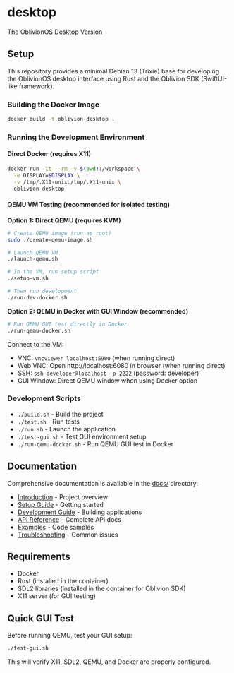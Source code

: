 # desktop
The OblivionOS Desktop Version

## Setup

This repository provides a minimal Debian 13 (Trixie) base for developing the OblivionOS desktop interface using Rust and the Oblivion SDK (SwiftUI-like framework).

### Building the Docker Image

```bash
docker build -t oblivion-desktop .
```

### Running the Development Environment

#### Direct Docker (requires X11)
```bash
docker run -it --rm -v $(pwd):/workspace \
  -e DISPLAY=$DISPLAY \
  -v /tmp/.X11-unix:/tmp/.X11-unix \
  oblivion-desktop
```

#### QEMU VM Testing (recommended for isolated testing)

**Option 1: Direct QEMU (requires KVM)**
```bash
# Create QEMU image (run as root)
sudo ./create-qemu-image.sh

# Launch QEMU VM
./launch-qemu.sh

# In the VM, run setup script
./setup-vm.sh

# Then run development
./run-dev-docker.sh
```

**Option 2: QEMU in Docker with GUI Window (recommended)**
```bash
# Run QEMU GUI test directly in Docker
./run-qemu-docker.sh
```

Connect to the VM:
- VNC: `vncviewer localhost:5900` (when running direct)
- Web VNC: Open http://localhost:6080 in browser (when running direct)
- SSH: `ssh developer@localhost -p 2222` (password: developer)
- GUI Window: Direct QEMU window when using Docker option

### Development Scripts

- `./build.sh` - Build the project
- `./test.sh` - Run tests
- `./run.sh` - Launch the application
- `./test-gui.sh` - Test GUI environment setup
- `./run-qemu-docker.sh` - Run QEMU GUI test in Docker

## Documentation

Comprehensive documentation is available in the [docs/](docs/) directory:

- [Introduction](docs/introduction.md) - Project overview
- [Setup Guide](docs/setup.md) - Getting started
- [Development Guide](docs/development.md) - Building applications
- [API Reference](docs/api-reference.md) - Complete API docs
- [Examples](docs/examples.md) - Code samples
- [Troubleshooting](docs/troubleshooting.md) - Common issues

## Requirements

- Docker
- Rust (installed in the container)
- SDL2 libraries (installed in the container for Oblivion SDK)
- X11 server (for GUI testing)

## Quick GUI Test

Before running QEMU, test your GUI setup:

```bash
./test-gui.sh
```

This will verify X11, SDL2, QEMU, and Docker are properly configured.
